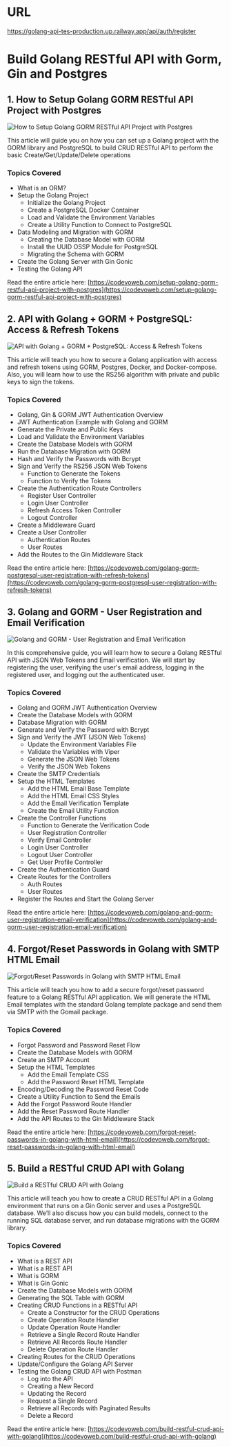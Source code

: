 # URL


https://golang-api-tes-production.up.railway.app/api/auth/register

# Build Golang RESTful API with Gorm, Gin and Postgres

## 1. How to Setup Golang GORM RESTful API Project with Postgres

![How to Setup Golang GORM RESTful API Project with Postgres](https://codevoweb.com/wp-content/uploads/2022/08/How-to-Setup-Golang-GORM-RESTful-API-Project-with-Postgres.webp)

This article will guide you on how you can set up a Golang project with the GORM library and PostgreSQL to build CRUD RESTful API to perform the basic Create/Get/Update/Delete operations

### Topics Covered

- What is an ORM?
- Setup the Golang Project
    - Initialize the Golang Project
    - Create a PostgreSQL Docker Container
    - Load and Validate the Environment Variables
    - Create a Utility Function to Connect to PostgreSQL
- Data Modeling and Migration with GORM
    - Creating the Database Model with GORM
    - Install the UUID OSSP Module for PostgreSQL
    - Migrating the Schema with GORM
- Create the Golang Server with Gin Gonic
- Testing the Golang API

Read the entire article here: [https://codevoweb.com/setup-golang-gorm-restful-api-project-with-postgres](https://codevoweb.com/setup-golang-gorm-restful-api-project-with-postgres)

## 2. API with Golang + GORM + PostgreSQL: Access & Refresh Tokens

![API with Golang + GORM + PostgreSQL: Access & Refresh Tokens](https://codevoweb.com/wp-content/uploads/2022/08/API-with-Golang-GORM-PostgreSQL-Access-Refresh-Tokens.webp)

This article will teach you how to secure a Golang application with access and refresh tokens using GORM, Postgres, Docker, and Docker-compose. Also, you will learn how to use the RS256 algorithm with private and public keys to sign the tokens.

### Topics Covered

- Golang, Gin & GORM JWT Authentication Overview
- JWT Authentication Example with Golang and GORM
- Generate the Private and Public Keys
- Load and Validate the Environment Variables
- Create the Database Models with GORM
- Run the Database Migration with GORM
- Hash and Verify the Passwords with Bcrypt
- Sign and Verify the RS256 JSON Web Tokens
    - Function to Generate the Tokens
    - Function to Verify the Tokens
- Create the Authentication Route Controllers
    - Register User Controller
    - Login User Controller
    - Refresh Access Token Controller
    - Logout Controller
- Create a Middleware Guard
- Create a User Controller
    - Authentication Routes
    - User Routes
- Add the Routes to the Gin Middleware Stack

Read the entire article here: [https://codevoweb.com/golang-gorm-postgresql-user-registration-with-refresh-tokens](https://codevoweb.com/golang-gorm-postgresql-user-registration-with-refresh-tokens)


## 3. Golang and GORM - User Registration and Email Verification

![Golang and GORM - User Registration and Email Verification](https://codevoweb.com/wp-content/uploads/2022/08/Golang-and-GORM-User-Registration-and-Email-Verification.webp)

In this comprehensive guide, you will learn how to secure a Golang RESTful API with JSON Web Tokens and Email verification. We will start by registering the user, verifying the user's email address, logging in the registered user, and logging out the authenticated user.

### Topics Covered

- Golang and GORM JWT Authentication Overview
- Create the Database Models with GORM
- Database Migration with GORM
- Generate and Verify the Password with Bcrypt
- Sign and Verify the JWT (JSON Web Tokens)
    - Update the Environment Variables File
    - Validate the Variables with Viper
    - Generate the JSON Web Tokens
    - Verify the JSON Web Tokens
- Create the SMTP Credentials
- Setup the HTML Templates
    - Add the HTML Email Base Template
    - Add the HTML Email CSS Styles
    - Add the Email Verification Template
    - Create the Email Utility Function
- Create the Controller Functions
    - Function to Generate the Verification Code
    - User Registration Controller
    - Verify Email Controller
    - Login User Controller
    - Logout User Controller
    - Get User Profile Controller
- Create the Authentication Guard
- Create Routes for the Controllers
    - Auth Routes
    - User Routes
- Register the Routes and Start the Golang Server

Read the entire article here: [https://codevoweb.com/golang-and-gorm-user-registration-email-verification](https://codevoweb.com/golang-and-gorm-user-registration-email-verification)

## 4. Forgot/Reset Passwords in Golang with SMTP HTML Email

![Forgot/Reset Passwords in Golang with SMTP HTML Email](https://codevoweb.com/wp-content/uploads/2022/08/Forgot-Reset-Passwords-in-Golang-with-SMTP-HTML-Email.webp)

This article will teach you how to add a secure forgot/reset password feature to a Golang RESTful API application. We will generate the HTML Email templates with the standard Golang template package and send them via SMTP with the Gomail package.

### Topics Covered

- Forgot Password and Password Reset Flow
- Create the Database Models with GORM
- Create an SMTP Account
- Setup the HTML Templates
    - Add the Email Template CSS
    - Add the Password Reset HTML Template
- Encoding/Decoding the Password Reset Code
- Create a Utility Function to Send the Emails
- Add the Forgot Password Route Handler
- Add the Reset Password Route Handler
- Add the API Routes to the Gin Middleware Stack

Read the entire article here: [https://codevoweb.com/forgot-reset-passwords-in-golang-with-html-email](https://codevoweb.com/forgot-reset-passwords-in-golang-with-html-email)

## 5. Build a RESTful CRUD API with Golang

![Build a RESTful CRUD API with Golang](https://codevoweb.com/wp-content/uploads/2022/08/Build-a-RESTful-CRUD-API-with-Golang.webp)

This article will teach you how to create a CRUD RESTful API in a Golang environment that runs on a Gin Gonic server and uses a PostgreSQL database. We’ll also discuss how you can build models, connect to the running SQL database server, and run database migrations with the GORM library.

### Topics Covered

- What is a REST API
- What is a REST API
- What is GORM
- What is Gin Gonic
- Create the Database Models with GORM
- Generating the SQL Table with GORM
- Creating CRUD Functions in a RESTful API
    - Create a Constructor for the CRUD Operations
    - Create Operation Route Handler
    - Update Operation Route Handler
    - Retrieve a Single Record Route Handler
    - Retrieve All Records Route Handler
    - Delete Operation Route Handler
- Creating Routes for the CRUD Operations
- Update/Configure the Golang API Server
- Testing the Golang CRUD API with Postman
    - Log into the API
    - Creating a New Record
    - Updating the Record
    - Request a Single Record
    - Retrieve all Records with Paginated Results
    - Delete a Record

Read the entire article here: [https://codevoweb.com/build-restful-crud-api-with-golang](https://codevoweb.com/build-restful-crud-api-with-golang)
